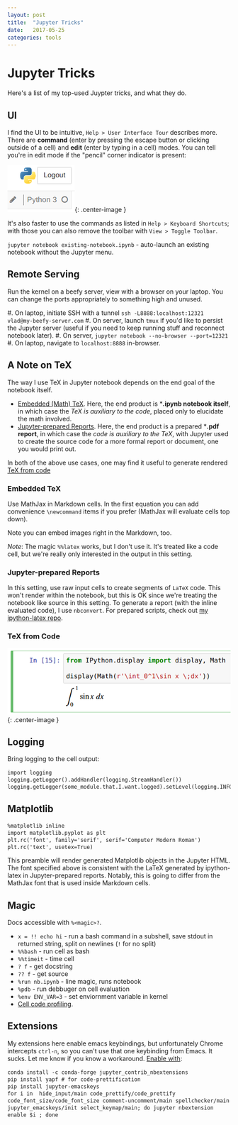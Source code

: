 ```yaml
---
layout: post
title:  "Jupyter Tricks"
date:   2017-05-25
categories: tools
---
```


# Jupyter Tricks

Here's a list of my top-used Juypter tricks, and what they do.

## UI

I find the UI to be intuitive, `Help > User Interface Tour` describes more. There are **command** (enter by pressing the escape button or clicking outside of a cell) and **edit** (enter by typing in a cell) modes. You can tell you're in edit mode if the "pencil" corner indicator is present:

![corner indicator symbol](/assets/2017-05-25-jupyter-tricks/corner-indicator.png){: .center-image }

It's also faster to use the commands as listed in `Help > Keyboard Shortcuts`; with those you can also remove the toolbar with `View > Toggle Toolbar`.

`jupyter notebook existing-notebook.ipynb` - auto-launch an existing notebook without the Jupyter menu.

## Remote Serving

Run the kernel on a beefy server, view with a browser on your laptop. You can change the ports appropriately to something high and unused.

#. On laptop, initiate SSH with a tunnel `ssh -L8888:localhost:12321 vlad@my-beefy-server.com`
#. On server, launch `tmux` if you'd like to persist the Jupyter server (useful if you need to keep running stuff and reconnect notebook later).
#. On server, `jupyter notebook --no-browser --port=12321`
#. On laptop, navigate to `localhost:8888` in-browser.

## A Note on TeX

The way I use TeX in Jupyter notebook depends on the end goal of the notebook itself. 

* [Embedded (Math) TeX](#embedded-latex). Here, the end product is ***.ipynb notebook itself**, in which case the _TeX is auxiliary to the code_, placed only to elucidate the math involved.
* [Jupyter-prepared Reports](#jupyter-prepared-reports). Here, the end product is a prepared ***.pdf report**, in which case the _code is auxiliary to the TeX_, with Jupyter used to create the source code for a more formal report or document, one you would print out.

In both of the above use cases, one may find it useful to generate rendered [TeX from code](#tex-from-code)

### Embedded TeX

Use MathJax in Markdown cells. In the first equation you can add convenience `\newcommand` items if you prefer (MathJax will evaluate cells top down).

Note you can embed images right in the Markdown, too.

_Note_: The magic `%%latex` works, but I don't use it. It's treated like a code cell, but we're really only interested in the output in this setting.

### Jupyter-prepared Reports

In this setting, use raw input cells to create segments of `LaTeX` code. This won't render within the notebook, but this is OK since we're treating the notebook like source in this setting. To generate a report (with the inline evaluated code), I use `nbconvert`. For prepared scripts, check out [my ipython-latex repo](https://github.com/vlad17/ipython-latex).

### TeX from Code

![generated math](/assets/2017-05-25-jupyter-tricks/math.png){: .center-image }

## Logging

Bring logging to the cell output:

```{python}
import logging
logging.getLogger().addHandler(logging.StreamHandler())
logging.getLogger(some_module.that.I.want.logged).setLevel(logging.INFO)
```

## Matplotlib

```{python}
%matplotlib inline
import matplotlib.pyplot as plt
plt.rc('font', family='serif', serif='Computer Modern Roman')
plt.rc('text', usetex=True)
```

This preamble will render generated Matplotlib objects in the Jupyter HTML. The font specified above is consistent with the LaTeX generated by ipython-latex in Jupyter-prepared reports. Notably, this is going to differ from the MathJax font that is used inside Markdown cells.
    
## Magic

Docs accessible with `%<magic>?`.

* `x = !! echo hi` - run a bash command in a subshell, save stdout in returned string, split on newlines (`!` for no split)
* `%%bash` - run cell as bash 
* `%%timeit` - time cell 
* `? f` - get docstring 
* `?? f` - get source
* `%run nb.ipynb` - line magic, runs notebook 
* `%pdb` - run debbuger on cell evaluation 
* `%env ENV_VAR=3` - set enviornment variable in kernel
* [Cell code profiling](http://arogozhnikov.github.io/2016/09/10/jupyter-features.html#Profiling:-%prun,-%lprun,-%mprun).

## Extensions

My extensions here enable emacs keybindings, but unfortunately Chrome intercepts `ctrl-n`, so you can't use that one keybinding from Emacs. It sucks. Let me know if you know a workaround. [Enable with](https://github.com/ipython-contrib/jupyter_contrib_nbextensions):

```
conda install -c conda-forge jupyter_contrib_nbextensions
pip install yapf # for code-prettification
pip install jupyter-emacskeys
for i in  hide_input/main code_prettify/code_prettify code_font_size/code_font_size comment-uncomment/main spellchecker/main jupyter_emacskeys/init select_keymap/main; do jupyter nbextension enable $i ; done
```
